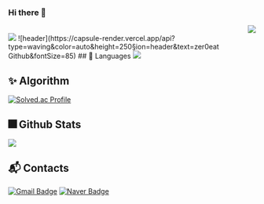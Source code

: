 ### Hi there 👋

<!--
**zer0eat/zer0eat** is a ✨ _special_ ✨ repository because its `README.md` (this file) appears on your GitHub profile.

Here are some ideas to get you started:

- 🔭 I’m currently working on ...
- 🌱 I’m currently learning ...
- 👯 I’m looking to collaborate on ...
- 🤔 I’m looking for help with ...
- 💬 Ask me about ...
- 📫 How to reach me: ...
- 😄 Pronouns: ...
- ⚡ Fun fact: ...
-->

<div>
  <div align=right>
    <a href="https://hits.seeyoufarm.com"><img src="https://hits.seeyoufarm.com/api/count/incr/badge.svg?url=https%3A%2F%2Fgithub.com%2Fzer0eat&count_bg=%2366ACE2&title_bg=%23555555&icon=&icon_color=%23E7E7E7&title=hits&edge_flat=false"/></a>
  </div>

  <img src="https://capsule-render.vercel.app/api?type=waving&color=auto&height=250&section=header&text=zer0eat Github&fontSize=85"/>
  ![header](https://capsule-render.vercel.app/api?type=waving&color=auto&height=250&section=header&text=zer0eat Github&fontSize=85)
  ## 🎇 Languages

  <img src="https://github-readme-stats.vercel.app/api/top-langs/?username=zer0eat&layout=compact">
  <br>

  ## ✨ Algorithm

  [![Solved.ac Profile](http://mazassumnida.wtf/api/v2/generate_badge?boj=zer0eat)](https://solved.ac/zer0eat/)
  <br>

  ## 🎆 Github Stats

  <img src="https://github-readme-stats.vercel.app/api?username=zer0eat&show_icons=true">

  ## :mailbox_with_mail: Contacts
  [![Gmail Badge](https://img.shields.io/badge/Gmail-d14836?style=flat-square&logo=Gmail&logoColor=white&link=mailto:zer00eat@gmail.com)](mailto:zer00eat@gmail.com)
  [![Naver Badge](https://img.shields.io/badge/Naver-03C75A?style=flat-square&logo=Naver&logoColor=white&link=mailto:kimyoungsik7@naver.com)](mailto:kimyoungsik7@naver.com)

<div>
